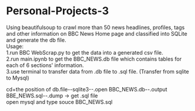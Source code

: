 # Personal-Projects-3
Using beautifulsoup to crawl more than 50 news headlines, profiles, tags and other information on BBC News Home page and classified into SQLite and generate the db file.  
Usage:  
1.run BBC WebScrap.py to get the data into a generated csv file.  
2.run main.ipynb to get the BBC_NEWS.db file which contains tables for each of 6 sections' information.  
3.use terminal to transfer data from .db file to .sql file. (Transfer from sqlite to Mysql)  

cd+the position of db.file--sqlite3--.open BBC_NEWS.db--.output BBE_NEWS.sql--.dump  -> get .sql file  
open mysql and type souce BBC_NEWS.sql 
